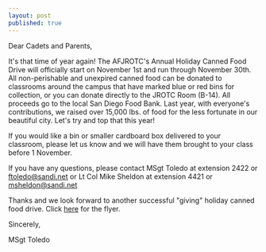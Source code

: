 ```yaml
---
layout: post
published: true
---
```

Dear Cadets and Parents,

It's that time of year again!  The AFJROTC's Annual Holiday Canned Food Drive will officially start on November 1st and run through November 30th.  All non-perishable and unexpired canned food can be donated to classrooms around the campus that have marked blue or red bins for collection, or you can donate directly to the JROTC Room (B-14).  All proceeds go to the local San Diego Food Bank.  Last year, with everyone's contributions, we raised over 15,000 lbs. of food for the less fortunate in our beautiful city.  Let's try and top that this year!

If you would like a bin or smaller cardboard box delivered to your classroom, please let us know and we will have them brought to your class before 1 November.

If you have any questions, please contact MSgt Toledo at extension 2422 or [ftoledo@sandi.net](mailto:ftoledo@sandi.net) or Lt Col Mike Sheldon at extension 4421 or [msheldon@sandi.net](mailto:msheldon@sandi.net)

Thanks and we look forward to another successful "giving" holiday canned food drive.
Click [here](https://drive.google.com/file/d/1j0eRL2QQRagNSXMvEPRZNJKaWkvWHd-r/view?usp=sharing) for the flyer.

Sincerely,

MSgt Toledo


